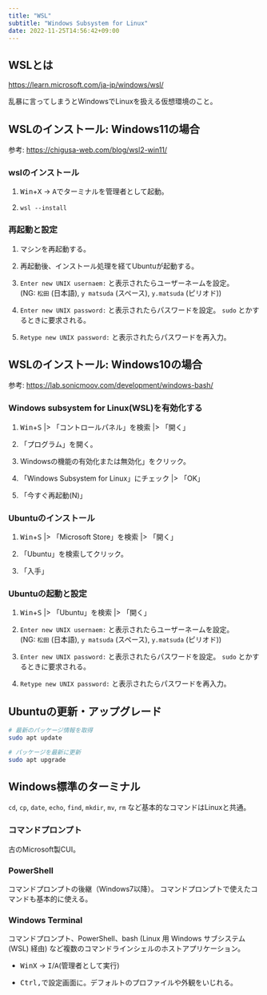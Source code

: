 ```yaml
---
title: "WSL"
subtitle: "Windows Subsystem for Linux"
date: 2022-11-25T14:56:42+09:00
---
```


## WSLとは

https://learn.microsoft.com/ja-jp/windows/wsl/

乱暴に言ってしまうとWindowsでLinuxを扱える仮想環境のこと。


## WSLのインストール: Windows11の場合

参考: https://chigusa-web.com/blog/wsl2-win11/

### wslのインストール

1. <kbd>Win</kbd>+<kbd>X</kbd> → <kbd>A</kbd>でターミナルを管理者として起動。

1. `wsl --install`

### 再起動と設定

1. マシンを再起動する。

1. 再起動後、インストール処理を経てUbuntuが起動する。

1. `Enter new UNIX usernaem:` と表示されたらユーザーネームを設定。<br>
   (NG: `松田` (日本語), `y matsuda` (スペース), `y.matsuda` (ピリオド))

1. `Enter new UNIX password:` と表示されたらパスワードを設定。
   `sudo` とかするときに要求される。

1. `Retype new UNIX password:` と表示されたらパスワードを再入力。


## WSLのインストール: Windows10の場合

参考: https://lab.sonicmoov.com/development/windows-bash/

### Windows subsystem for Linux(WSL)を有効化する

1. <kbd>Win</kbd>+<kbd>S</kbd> |> 「コントロールパネル」を検索 |> 「開く」

1. 「プログラム」を開く。

1. Windowsの機能の有効化または無効化」をクリック。

1. 「Windows Subsystem for Linux」にチェック |> 「OK」

1. 「今すぐ再起動(N)」

### Ubuntuのインストール

1. <kbd>Win</kbd>+<kbd>S</kbd> |> 「Microsoft Store」を検索 |> 「開く」

1. 「Ubuntu」を検索してクリック。

1. 「入手」

### Ubuntuの起動と設定

1. <kbd>Win</kbd>+<kbd>S</kbd> |> 「Ubuntu」を検索 |> 「開く」

1. `Enter new UNIX usernaem:` と表示されたらユーザーネームを設定。<br>
   (NG: `松田` (日本語), `y matsuda` (スペース), `y.matsuda` (ピリオド))

1. `Enter new UNIX password:` と表示されたらパスワードを設定。
   `sudo` とかするときに要求される。

1. `Retype new UNIX password:` と表示されたらパスワードを再入力。


## Ubuntuの更新・アップグレード

```sh
# 最新のパッケージ情報を取得
sudo apt update

# パッケージを最新に更新
sudo apt upgrade
```


## Windows標準のターミナル

`cd`, `cp`, `date`, `echo`, `find`, `mkdir`, `mv`, `rm`
など基本的なコマンドはLinuxと共通。

### コマンドプロンプト

古のMicrosoft製CUI。

### PowerShell

コマンドプロンプトの後継（Windows7以降）。
コマンドプロンプトで使えたコマンドも基本的に使える。

### Windows Terminal

コマンドプロンプト、PowerShell、bash (Linux 用 Windows サブシステム (WSL) 経由)
など複数のコマンドラインシェルのホストアプリケーション。

- <kbd>Win</kbd><kbd>X</kbd> → <kbd>I</kbd>/<kbd>A</kbd>(管理者として実行)

- <kbd>Ctrl</kbd><kbd>,</kbd>で設定画面に。デフォルトのプロファイルや外観をいじれる。
